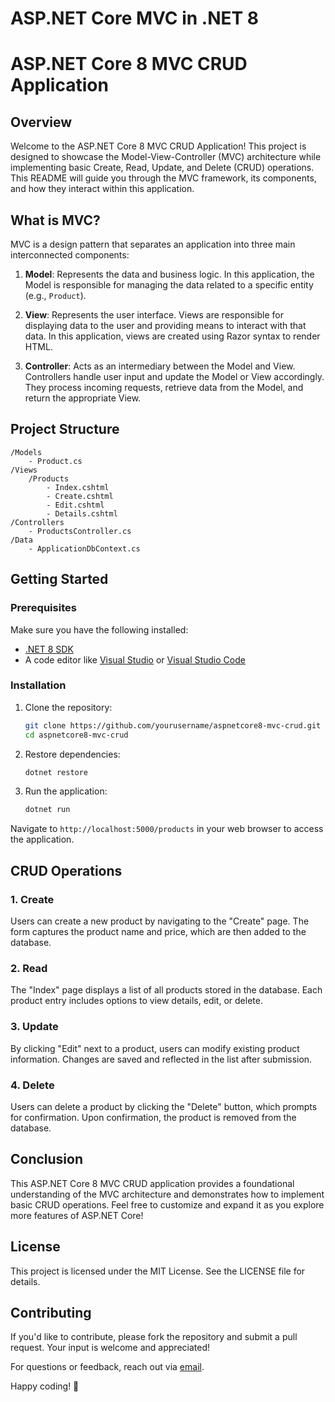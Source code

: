 # ASP.NET Core MVC in .NET 8
# ASP.NET Core 8 MVC CRUD Application

## Overview

Welcome to the ASP.NET Core 8 MVC CRUD Application! This project is designed to showcase the Model-View-Controller (MVC) architecture while implementing basic Create, Read, Update, and Delete (CRUD) operations. This README will guide you through the MVC framework, its components, and how they interact within this application.

## What is MVC?

MVC is a design pattern that separates an application into three main interconnected components:

1. **Model**: Represents the data and business logic. In this application, the Model is responsible for managing the data related to a specific entity (e.g., `Product`).
   
2. **View**: Represents the user interface. Views are responsible for displaying data to the user and providing means to interact with that data. In this application, views are created using Razor syntax to render HTML.

3. **Controller**: Acts as an intermediary between the Model and View. Controllers handle user input and update the Model or View accordingly. They process incoming requests, retrieve data from the Model, and return the appropriate View.

## Project Structure

```
/Models  
    - Product.cs  
/Views  
    /Products  
        - Index.cshtml  
        - Create.cshtml  
        - Edit.cshtml  
        - Details.cshtml  
/Controllers  
    - ProductsController.cs  
/Data  
    - ApplicationDbContext.cs  
```

## Getting Started

### Prerequisites

Make sure you have the following installed:

- [.NET 8 SDK](https://dotnet.microsoft.com/download/dotnet/8.0)
- A code editor like [Visual Studio](https://visualstudio.microsoft.com/) or [Visual Studio Code](https://code.visualstudio.com/)

### Installation

1. Clone the repository:
   ```bash  
   git clone https://github.com/yourusername/aspnetcore8-mvc-crud.git  
   cd aspnetcore8-mvc-crud  
   ```

2. Restore dependencies:
   ```bash  
   dotnet restore  
   ```

3. Run the application:
   ```bash  
   dotnet run  
   ```

Navigate to `http://localhost:5000/products` in your web browser to access the application.

## CRUD Operations

### 1. Create

Users can create a new product by navigating to the "Create" page. The form captures the product name and price, which are then added to the database.

### 2. Read

The "Index" page displays a list of all products stored in the database. Each product entry includes options to view details, edit, or delete.

### 3. Update

By clicking "Edit" next to a product, users can modify existing product information. Changes are saved and reflected in the list after submission.

### 4. Delete

Users can delete a product by clicking the "Delete" button, which prompts for confirmation. Upon confirmation, the product is removed from the database.

## Conclusion

This ASP.NET Core 8 MVC CRUD application provides a foundational understanding of the MVC architecture and demonstrates how to implement basic CRUD operations. Feel free to customize and expand it as you explore more features of ASP.NET Core!

## License

This project is licensed under the MIT License. See the LICENSE file for details.

## Contributing

If you'd like to contribute, please fork the repository and submit a pull request. Your input is welcome and appreciated!

For questions or feedback, reach out via [email](mailto:your.email@example.com).

Happy coding! 🎉

